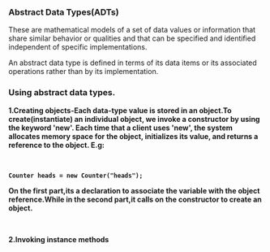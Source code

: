 <strong><h3>Abstract Data Types(ADTs)</h3></strong>
<p>These are mathematical models of a set of data values or information that share similar behavior or qualities and that can be specified and identified independent of specific implementations.</p>
<p>An abstract data type is defined in terms of its data items or its associated operations rather than by its implementation.</p>
<h3><strong>Using abstract data types.<strong></h3>
<p><strong>1.Creating objects</strong>-Each data-type value is stored in an object.To create(instantiate) an individual object, we invoke a constructor by using the keyword <strong>'new'</strong>. Each time that a client uses 'new', the system allocates memory space for the object, initializes its value, and returns a reference to the object. E.g:</p><br>
	
	Counter heads = new Counter("heads");

<p>On the first part,its a declaration to associate the variable with the object reference.While in the second part,it calls on the constructor to create an object.</p><br>
<p><strong>2.Invoking instance methods</strong></p>



